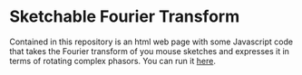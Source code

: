# Sketchable Fourier Transform

Contained in this repository is an html web page with some Javascript code that takes the Fourier transform of you mouse sketches and expresses it in terms of rotating complex phasors. You can run it [here]([https://jsfiddle.net/marl0ny/3h8vp5w2/18/](https://jsfiddle.net/marl0ny/3h8vp5w2/18/)).